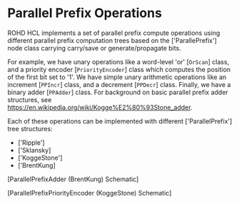 # Parallel Prefix Operations

ROHD HCL implements a set of parallel prefix compute operations using different parallel prefix computation trees based on the ['ParallePrefix'] node class carrying carry/save or generate/propagate bits.

For example, we have unary operations like a word-level 'or' [`OrScan`] class, and a priority encoder [`PriorityEncoder`] class which computes the position of the first bit set to '1'. We have simple unary arithmetic operations like an increment [`PPIncr`] class, and a decrement [`PPDecr`] class. Finally, we have a binary adder [`PPAdder`] class. For background on basic parallel prefix adder structures, see <https://en.wikipedia.org/wiki/Kogge%E2%80%93Stone_adder>.

Each of these operations can be implemented with different ['ParallelPrefix'] tree structures:

- ['Ripple']
- ['Sklansky]
- ['KoggeStone']
- ['BrentKung]

[ParallelPrefixAdder (BrentKung) Schematic]

[ParallelPrefixPriorityEncoder (KoggeStone) Schematic]
